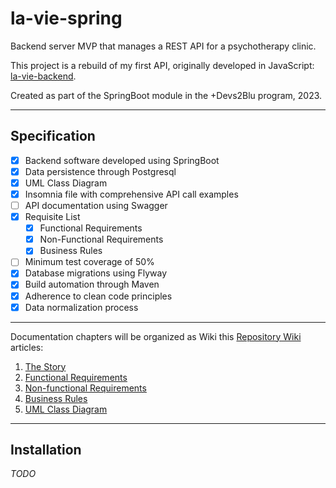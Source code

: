 # la-vie-spring

Backend server MVP that manages a REST API for a psychotherapy clinic.

This project is a rebuild of my first API, originally developed in JavaScript: [la-vie-backend](https://github.com/tiagospeckart/la-vie-backend).

Created as part of the SpringBoot module in the +Devs2Blu program, 2023.

---
## Specification

- [x] Backend software developed using SpringBoot
- [x] Data persistence through Postgresql
- [x] UML Class Diagram
- [x] Insomnia file with comprehensive API call examples
- [ ] API documentation using Swagger
- [x] Requisite List
  - [x] Functional Requirements
  - [x] Non-Functional Requirements
  - [x] Business Rules
- [ ] Minimum test coverage of 50%
- [x] Database migrations using Flyway
- [x] Build automation through Maven
- [x] Adherence to clean code principles
- [x] Data normalization process
---

Documentation chapters will be organized as Wiki this [Repository Wiki](https://github.com/tiagospeckart/la-vie-spring/wiki) articles:

1. [The Story](https://github.com/tiagospeckart/la-vie-spring/wiki/The-Story)
2. [Functional Requirements](https://github.com/tiagospeckart/la-vie-spring/wiki/Functional-Requirements)
3. [Non-functional Requirements](https://github.com/tiagospeckart/la-vie-spring/wiki/Non%E2%80%90functional-Requirements)
4. [Business Rules](https://github.com/tiagospeckart/la-vie-spring/wiki/Business-Rules)
5. [UML Class Diagram](https://github.com/tiagospeckart/la-vie-spring/wiki/UML-Class-Diagram)

---

## Installation

*TODO*
